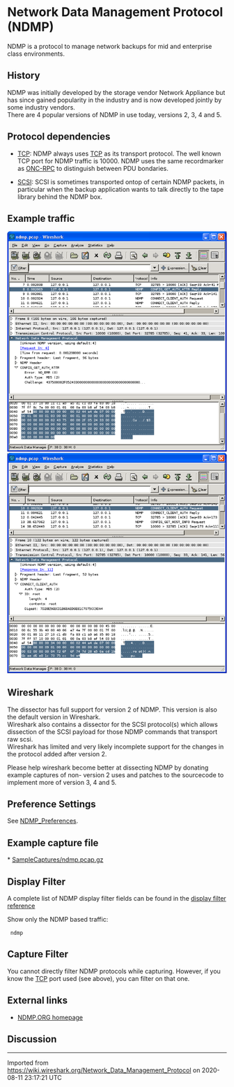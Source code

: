 # Network Data Management Protocol (NDMP)

NDMP is a protocol to manage network backups for mid and enterprise class environments.  

## History

NDMP was initially developed by the storage vendor Network Appliance but has since gained popularity in the industry and is now developed jointly by some industry vendors.  
There are 4 popular versions of NDMP in use today, versions 2, 3, 4 and 5.

## Protocol dependencies

  - [TCP](/TCP): NDMP always uses [TCP](/TCP) as its transport protocol. The well known TCP port for NDMP traffic is 10000. NDMP uses the same recordmarker as [ONC-RPC](/ONC-RPC) to distinguish between PDU bondaries.

  - [SCSI](/SCSI): SCSI is sometimes transported ontop of certain NDMP packets, in particular when the backup application wants to talk directly to the tape library behind the NDMP box.

## Example traffic

![C:\\ndmp-config-get-auth-attr-reply.png](uploads/__moin_import__/attachments/Network_Data_Management_Protocol/C__ndmp-config-get-auth-attr-reply.png "C:\\ndmp-config-get-auth-attr-reply.png") ![ndmp-connect-client-auth-request.png](uploads/__moin_import__/attachments/Network_Data_Management_Protocol/ndmp-connect-client-auth-request.png "ndmp-connect-client-auth-request.png")

## Wireshark

The dissector has full support for version 2 of NDMP. This version is also the default version in Wireshark.  
Wireshark also contains a dissector for the SCSI protocol(s) which allows dissection of the SCSI payload for those NDMP commands that transport raw scsi.  
Wireshark has limited and very likely incomplete support for the changes in the protocol added after version 2.  
  
Please help wireshark become better at dissecting NDMP by donating example captures of non- version 2 uses and patches to the sourcecode to implement more of version 3, 4 and 5.

## Preference Settings

See [NDMP\_Preferences](/NDMP_Preferences).

## Example capture file

\* [SampleCaptures/ndmp.pcap.gz](uploads/__moin_import__/attachments/SampleCaptures/ndmp.pcap.gz)

## Display Filter

A complete list of NDMP display filter fields can be found in the [display filter reference](http://www.wireshark.org/docs/dfref/n/ndmp.html)

Show only the NDMP based traffic:

``` 
 ndmp 
```

## Capture Filter

You cannot directly filter NDMP protocols while capturing. However, if you know the [TCP](/TCP) port used (see above), you can filter on that one.

## External links

  - [NDMP.ORG homepage](http://www.ndmp.org)

## Discussion

---

Imported from https://wiki.wireshark.org/Network_Data_Management_Protocol on 2020-08-11 23:17:21 UTC
